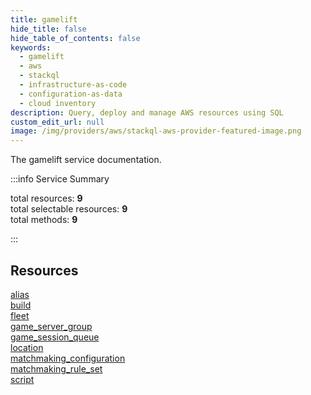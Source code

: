 ```yaml
---
title: gamelift
hide_title: false
hide_table_of_contents: false
keywords:
  - gamelift
  - aws
  - stackql
  - infrastructure-as-code
  - configuration-as-data
  - cloud inventory
description: Query, deploy and manage AWS resources using SQL
custom_edit_url: null
image: /img/providers/aws/stackql-aws-provider-featured-image.png
---
```


The gamelift service documentation.

:::info Service Summary

<div class="row">
<div class="providerDocColumn">
<span>total resources:&nbsp;<b>9</b></span><br />
<span>total selectable resources:&nbsp;<b>9</b></span><br />
<span>total methods:&nbsp;<b>9</b></span><br />
</div>
</div>

:::

## Resources
<div class="row">
<div class="providerDocColumn">
<a href="/providers/aws/gamelift/alias/">alias</a><br />
<a href="/providers/aws/gamelift/build/">build</a><br />
<a href="/providers/aws/gamelift/fleet/">fleet</a><br />
<a href="/providers/aws/gamelift/game_server_group/">game_server_group</a><br />
<a href="/providers/aws/gamelift/game_session_queue/">game_session_queue</a>
</div>
<div class="providerDocColumn">
<a href="/providers/aws/gamelift/location/">location</a><br />
<a href="/providers/aws/gamelift/matchmaking_configuration/">matchmaking_configuration</a><br />
<a href="/providers/aws/gamelift/matchmaking_rule_set/">matchmaking_rule_set</a><br />
<a href="/providers/aws/gamelift/script/">script</a>
</div>
</div>